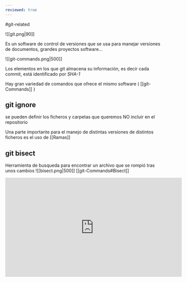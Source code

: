 ```yaml
---
reviewed: true
---
```

#git-related

![[git.png|90]]

Es un software de control de versiones que se usa para manejar versiones de documentos, grandes proyectos software...

![[git-commands.png|500]]
 
 Los elementos en los que git almacena su información, es decir cada commit, está identificado por *SHA-1*
 
Hay gran variedad de comandos que ofrece el mismo software ( [[git-Commands]] )

## git ignore
se pueden definir los ficheros y carpetas que queremos NO incluir en el repositorio

Una parte importante para el manejo de distintas versiones de distintos ficheros es el uso de [[Ramas]]


## git bisect

Herramienta de busqueda para encontrar un archivo que se rompió tras unos cambios
![[bisect.png|500]]
[[git-Commands#Bisect]]

<iframe width="560" height="315" src="https://www.youtube.com/embed/D7JJnLFOn4A" title="YouTube video player" frameborder="0" allow="accelerometer; autoplay; clipboard-write; encrypted-media; gyroscope; picture-in-picture" allowfullscreen></iframe>